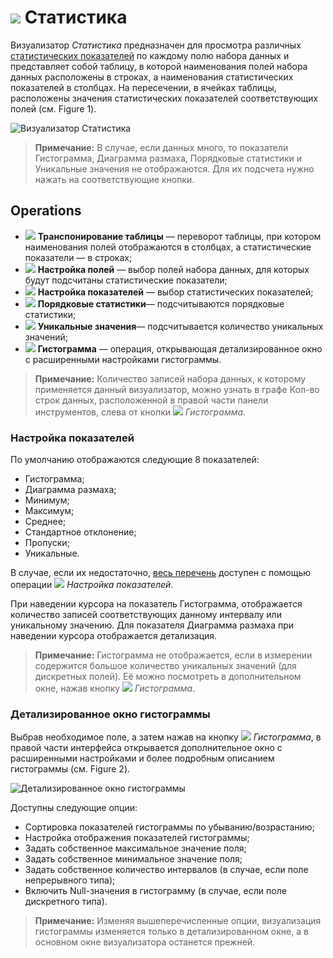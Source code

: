 # ![](../../images/icons/view_types/stat_default.svg) Статистика

Визуализатор *Статистика* предназначен для просмотра различных [статистических показателей](./statistics-description.md) по каждому полю набора данных и представляет собой таблицу, в которой наименования полей набора данных расположены в строках, а наименования статистических показателей в столбцах. На пересечении, в ячейках таблицы, расположены значения статистических показателей соответствующих полей (см. Figure 1).

![Визуализатор Статистика](./statistics.png)

> **Примечание:** В случае, если данных много, то показатели Гистограмма, Диаграмма размаха, Порядковые статистики и Уникальные значения не отображаются. Для их подсчета нужно нажать на соответствующие кнопки.

## Operations

* ![](../../images/icons/toolbar-controls/transform_default.svg) **Транспонирование таблицы** — переворот таблицы, при котором наименования полей отображаются в столбцах, а статистические показатели — в строках;
* ![](../../images/icons/toolbar-controls/fields-list_default.svg) **Настройка полей** — выбор полей набора данных, для которых будут подсчитаны статистические показатели;
* ![](../../images/icons/toolbar-controls/row-sum_default.svg) **Настройка показателей** — выбор статистических показателей;
* ![](../../images/icons/toolbar-controls/execute_default.svg) **Порядковые статистики**— подсчитываются порядковые статистики;
* ![](../../images/icons/toolbar-controls/execute_default.svg) **Уникальные значения**— подсчитывается количество уникальных значений;
* ![](../../images/icons/toolbar-controls/toggle-left-panel_default.svg) **Гистограмма** — операция, открывающая детализированное окно с расширенными настройками гистограммы.

> **Примечание:** Количество записей набора данных, к которому применяется данный визуализатор, можно узнать в графе Кол-во строк данных, расположенной в правой части панели инструментов, слева от кнопки ![](../../images/icons/toolbar-controls/toggle-left-panel_default.svg) *Гистограмма*.

### Настройка показателей

По умолчанию отображаются следующие 8 показателей:
* Гистограмма;
* Диаграмма размаха;
* Минимум;
* Максимум;
* Среднее;
* Стандартное отклонение;
* Пропуски;
* Уникальные.

В случае, если их недостаточно, [весь перечень](./statistics-description.md) доступен с помощью операции ![](../../images/icons/toolbar-controls/row-sum_default.svg) *Настройка показателей*.

При наведении курсора на показатель Гистограмма, отображается количество записей соответствующих данному интервалу или уникальному значению.
Для показателя Диаграмма размаха при наведении курсора отображается детализация.

> **Примечание:** Гистограмма не отображается, если в измерении содержится большое количество уникальных значений (для дискретных полей). Её можно посмотреть в дополнительном окне, нажав кнопку ![](../../images/icons/toolbar-controls_18x18/toolbar-controls_18x18_toggle-left-panel_default.svg) *Гистограмма*.

### Детализированное окно гистограммы

Выбрав необходимое поле, а затем нажав на кнопку ![](../../images/icons/toolbar-controls/toggle-left-panel_default.svg) *Гистограмма*, в правой части интерфейса открывается дополнительное окно с расширенными настройками и более подробным описанием гистограммы (см. Figure 2).

![Детализированное окно гистограммы](histogram-advanced.png)

Доступны следующие опции:
* Сортировка показателей гистограммы по убыванию/возрастанию;
* Настройка отображения показателей гистограммы;
* Задать собственное максимальное значение поля;
* Задать собственное минимальное значение поля;
* Задать собственное количество интервалов (в случае, если поле непрерывного типа);
* Включить Null-значения в гистограмму (в случае, если поле дискретного типа).

> **Примечание:** Изменяя вышеперечисленные опции, визуализация гистограммы изменяется только в детализированном окне, а в основном окне визуализатора останется прежней.